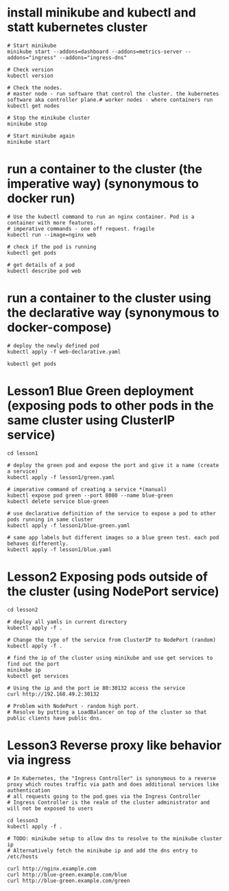 
# install minikube and kubectl and statt kubernetes cluster

    # Start minikube
    minikube start --addons=dashboard --addons=metrics-server --addons="ingress" --addons="ingress-dns"

    # Check version
    kubectl version

    # Check the nodes. 
    # master node - run software that control the cluster. the kubernetes software aka controller plane.# worker nodes - where containers run
    kubectl get nodes

    # Stop the minikube cluster
    minikube stop

    # Start minikube again
    minikube start

# run a container to the cluster (the imperative way) (synonymous to docker run)

    # Use the kubectl command to run an nginx container. Pod is a container with more features.
    # imperative commands - one off request. fragile
    kubectl run --image=nginx web

    # check if the pod is running
    kubectl get pods

    # get details of a pod
    kubectl describe pod web

# run a container to the cluster using the declarative way (synonymous to docker-compose)

    # deploy the newly defined pod
    kubectl apply -f web-declarative.yaml

    kubectl get pods

# Lesson1 Blue Green deployment (exposing pods to other pods in the same cluster using ClusterIP service)

    cd lesson1
    
    # deploy the green pod and expose the port and give it a name (create a service)
    kubectl apply -f lesson1/green.yaml

    # imperative command of creating a service *(manual)
    kubectl expose pod green --port 8080 --name blue-green
    kubectl delete service blue-green

    # use declarative definition of the service to expose a pod to other pods running in same cluster
    kubectl apply -f lesson1/blue-green.yaml

    # same app labels but different images so a blue green test. each pod behaves differently.     
    kubectl apply -f lesson1/blue.yaml

# Lesson2 Exposing pods outside of the cluster (using NodePort service)

    cd lesson2

    # deploy all yamls in current directory
    kubectl apply -f .

    # Change the type of the service from ClusterIP to NodePort (random)
    kubectl apply -f .

    # find the ip of the cluster using minikube and use get services to find out the port
    minikube ip
    kubectl get services

    # Using the ip and the port ie 80:30132 access the service
    curl http://192.168.49.2:30132

    # Problem with NodePort - random high port.
    # Resolve by putting a LoadBalancer on top of the cluster so that public clients have public dns.

# Lesson3 Reverse proxy like behavior via ingress

    # In Kubernetes, the "Ingress Controller" is synonymous to a reverse proxy which routes traffic via path and does additional services like authentication
    # all requests going to the pod goes via the Ingress Controller
    # Ingress Controller is the realm of the cluster administrator and will not be exposed to users

    cd lesson3
    kubectl apply -f .

    # TODO: minikube setup to allow dns to resolve to the minikube cluster ip
    # Alternatively fetch the minikube ip and add the dns entry to /etc/hosts

    curl http://nginx.example.com
    curl http://blue-green.example.com/blue
    curl http://blue-green.example.com/green

    
